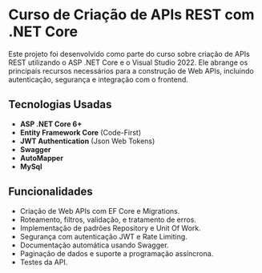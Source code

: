 # Curso de Criação de APIs REST com .NET Core

Este projeto foi desenvolvido como parte do curso sobre criação de APIs REST utilizando o ASP .NET Core e o Visual Studio 2022.
Ele abrange os principais recursos necessários para a construção de Web APIs, incluindo autenticação, segurança e integração com o frontend.

## Tecnologias Usadas

- **ASP .NET Core 6+**
- **Entity Framework Core** (Code-First)
- **JWT Authentication** (Json Web Tokens)
- **Swagger**
- **AutoMapper**
- **MySql**

## Funcionalidades

- Criação de Web APIs com EF Core e Migrations.
- Roteamento, filtros, validação, e tratamento de erros.
- Implementação de padrões Repository e Unit Of Work.
- Segurança com autenticação JWT e Rate Limiting.
- Documentação automática usando Swagger.
- Paginação de dados e suporte a programação assíncrona.
- Testes da API.
